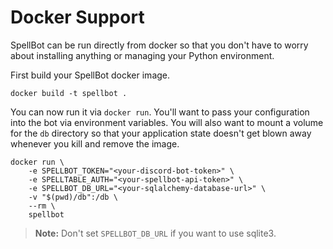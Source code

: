 # Docker Support

SpellBot can be run directly from docker so that you don't have to worry
about installing anything or managing your Python environment.

First build your SpellBot docker image.

```shell
docker build -t spellbot .
```

You can now run it via `docker run`. You'll want to pass your
configuration into the bot via environment variables. You will also want
to mount a volume for the `db` directory so that your application state
doesn't get blown away whenever you kill and remove the image.

```shell
docker run \
    -e SPELLBOT_TOKEN="<your-discord-bot-token>" \
    -e SPELLTABLE_AUTH="<your-spellbot-api-token>" \
    -e SPELLBOT_DB_URL="<your-sqlalchemy-database-url>" \
    -v "$(pwd)/db":/db \
    --rm \
    spellbot
```

> **Note:** Don't set `SPELLBOT_DB_URL` if you want to use sqlite3.
